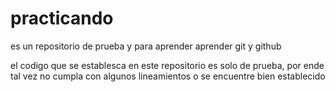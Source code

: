 # practicando
es un repositorio de prueba y para aprender aprender git y github

el codigo que se establesca en este repositorio es solo de prueba, por ende tal vez no cumpla con algunos lineamientos o se encuentre bien establecido
